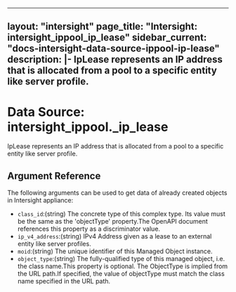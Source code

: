 
---
layout: "intersight"
page_title: "Intersight: intersight_ippool_ip_lease"
sidebar_current: "docs-intersight-data-source-ippool-ip-lease"
description: |-
IpLease represents an IP address that is allocated from a pool to a specific entity like server profile.
---

# Data Source: intersight_ippool._ip_lease
IpLease represents an IP address that is allocated from a pool to a specific entity like server profile.
## Argument Reference
The following arguments can be used to get data of already created objects in Intersight appliance:
* `class_id`:(string) The concrete type of this complex type. Its value must be the same as the 'objectType' property.The OpenAPI document references this property as a discriminator value. 
* `ip_v4_address`:(string) IPv4 Address given as a lease to an external entity like server profiles. 
* `moid`:(string) The unique identifier of this Managed Object instance. 
* `object_type`:(string) The fully-qualified type of this managed object, i.e. the class name.This property is optional. The ObjectType is implied from the URL path.If specified, the value of objectType must match the class name specified in the URL path. 
